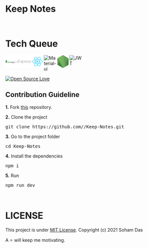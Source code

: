 # Keep Notes

<br/>

# Tech Queue
<p align="left">
  <img align="left" alt="MongoDB" width="40px" src="https://raw.githubusercontent.com/github/explore/80688e429a7d4ef2fca1e82350fe8e3517d3494d/topics/mongodb/mongodb.png" />
  <img align="left" alt="Express" width="40px" src="https://raw.githubusercontent.com/github/explore/80688e429a7d4ef2fca1e82350fe8e3517d3494d/topics/express/express.png" />
  <img align="left" alt="React" width="40px" src="https://raw.githubusercontent.com/github/explore/80688e429a7d4ef2fca1e82350fe8e3517d3494d/topics/react/react.png" />
  <img align="left" alt="Material-ui" width="40px" src="https://material-ui.com/static/logo.svg" alt="Material-UI logo" />
  <img align="left" alt="NodeJS" width="40px" src="https://raw.githubusercontent.com/github/explore/80688e429a7d4ef2fca1e82350fe8e3517d3494d/topics/nodejs/nodejs.png" /> 
  <img align="left" alt="JWT" width="40px" src="https://i2.wp.com/blog.logrocket.com/wp-content/uploads/2019/07/Screen-Shot-2018-10-11-at-1.40.06-PM.png?fit=1016%2C1034&ssl=1" />
</p>

<br/>
<br/>
<br/>

[![Open Source Love](https://badges.frapsoft.com/os/v1/open-source-175x29.png?v=103)](https://github.com/ellerbrock/open-source-badges/)
<br/>

## Contribution Guideline
**1.** Fork [this](https://github.com/Soham2020/Keep-Notes) repository.

**2.** Clone the project

<pre>
git clone https://github.com/<your_username>/Keep-Notes.git
</pre>

**3.** Go to the project folder

<pre>
cd Keep-Notes
</pre>

**4.** Install the dependencies

<pre>
npm i
</pre>

**5.** Run

<pre>
npm run dev
</pre>

<br/>

# LICENSE
This project is under <a href="https://en.wikipedia.org/wiki/MIT_License">MIT License</a>. Copyright (c) 2021 Soham Das

A :star: will keep me motivating.

